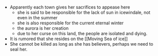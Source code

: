 - Apparently each town gives her sacrifices to appease here
	- she is said to be responsible for the lack of sun in icewindale, not even in the summer
	- she is also responsible for the current eternal winter
	- the aurora is her creation
	- due to her curse on this land, the people are isolated and dying.
- It is rumored that she resides on the [[Moving Sea of ice]]
- She cannot be killed as long as she has believers, perhaps we need to seal her.